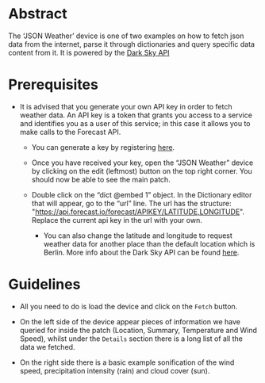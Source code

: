 # Abstract
The ‘JSON Weather’ device is one of two examples on how to fetch json data from the internet, 
parse it through dictionaries and query specific data content from it. It is powered by the [Dark Sky API](https://darksky.net/)

# Prerequisites

* It is advised that you generate your own API key in order to fetch weather data. An API key is a token that grants you access to a service and identifies you as a user of this service; in this case it allows you to make calls to the Forecast API. 

  * You can generate a key by registering [here](https://darksky.net/dev). 

  * Once you have received your key, open the “JSON Weather” device by clicking on the edit (leftmost) button on the top right corner. You should now be able to see the main patch.
  * Double click on the “dict @embed 1” object. In the Dictionary editor that will appear, go to the “url” line. The url has the structure: "https://api.forecast.io/forecast/APIKEY/LATITUDE,LONGITUDE". Replace the current api key in the url with your own. 
    * You can also change the latitude and longitude to request weather data for another place than the default location which is Berlin. More info about the Dark Sky API can be found [here](https://darksky.net/dev/docs).


# Guidelines

* All you need to do is load the device and click on the `Fetch` button.

* On the left side of the device appear pieces of information we have queried for inside the patch (Location, Summary, Temperature and Wind Speed), whilst under the `Details` section there is a long list of all the data we fetched. 

* On the right side there is a basic example sonification of the wind speed, precipitation intensity (rain) and cloud cover (sun).
